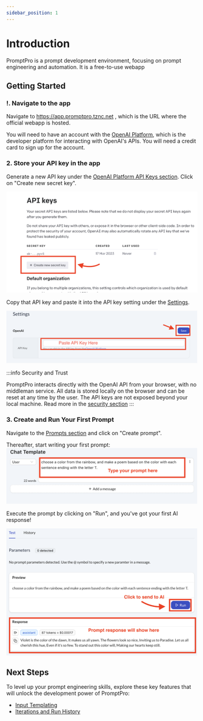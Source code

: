 ```yaml
---
sidebar_position: 1
---
```


# Introduction

PromptPro is a prompt development environment, focusing on prompt engineering and automation. It is a free-to-use webapp

## Getting Started

### !. Navigate to the app

Navigate to https://app.promptpro.tznc.net , which is the URL where the official webapp is hosted.

You will need to have an account with the [OpenAI Platform](https://platform.openai.com), which is the developer platform for interacting with OpenAI's APIs. You will need a credit card to sign up for the account.

### 2. Store your API key in the app

Generate a new API key under the [OpenAI Platform API Keys section](https://platform.openai.com/account/api-keys). Click on "Create new secret key".

![Click on "Create new seret key"](./create-new-secret-key.png)

Copy that API key and paste it into the API key setting under the [Settings](https://app.promptpro.tznc.net/settings).

![Paste into settings](./api-key-settings-field.png)

:::info Security and Trust

PromptPro interacts directly with the OpenAI API from your browser, with no middleman service. All data is stored locally on the browser and can be reset at any time by the user. The API keys are not exposed beyond your local machine. Read more in the [security section](/docs/security-and-trust.md)
:::

### 3. Create and Run Your First Prompt

Navigate to the [Prompts section](https://app.promptpro.tznc.net) and click on "Create prompt".

Thereafter, start writing your first prompt:
![Your first prompt](./template-text.png)

Execute the prompt by clicking on "Run", and you've got your first AI response!

![Test Response](./test-run-response.png)

## Next Steps

To level up your prompt engineering skills, explore these key features that will unlock the development power of PromptPro:

- [Input Templating](./input-templating)
- [Iterations and Run History](./iterations-and-run-history)

